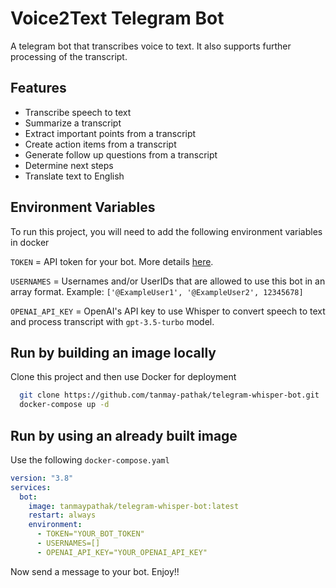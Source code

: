 # Voice2Text Telegram Bot

A telegram bot that transcribes voice to text. It also supports further processing of the transcript.

## Features

- Transcribe speech to text
- Summarize a transcript
- Extract important points from a transcript
- Create action items from a transcript
- Generate follow up questions from a transcript
- Determine next steps
- Translate text to English

## Environment Variables

To run this project, you will need to add the following environment variables in docker

`TOKEN` = API token for your bot. More details [here](https://core.telegram.org/bots/tutorial).

`USERNAMES` = Usernames and/or UserIDs that are allowed to use this bot in an array format. Example: `['@ExampleUser1', '@ExampleUser2', 12345678]`

`OPENAI_API_KEY` = OpenAI's API key to use Whisper to convert speech to text and process transcript with `gpt-3.5-turbo` model.

## Run by building an image locally

Clone this project and then use Docker for deployment

```bash
  git clone https://github.com/tanmay-pathak/telegram-whisper-bot.git
  docker-compose up -d
```

## Run by using an already built image

Use the following `docker-compose.yaml`

```yaml
version: "3.8"
services:
  bot:
    image: tanmaypathak/telegram-whisper-bot:latest
    restart: always
    environment:
      - TOKEN="YOUR_BOT_TOKEN"
      - USERNAMES=[]
      - OPENAI_API_KEY="YOUR_OPENAI_API_KEY"
```

Now send a message to your bot. Enjoy!!
